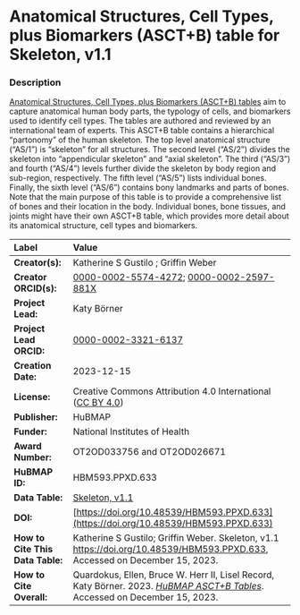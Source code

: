 # Anatomical Structures, Cell Types, plus Biomarkers (ASCT+B) table for Skeleton, v1.1

### Description
[Anatomical Structures, Cell Types, plus Biomarkers (ASCT+B) tables](https://humanatlas.io/asctb-tables) aim to capture anatomical human body parts, the typology of cells, and biomarkers used to identify cell types. The tables are authored and reviewed by an international team of experts. This ASCT+B table contains a hierarchical “partonomy” of the human skeleton. The top level anatomical structure (“AS/1”) is “skeleton” for all structures. The second level (“AS/2”) divides the skeleton into “appendicular skeleton” and “axial skeleton”. The third (“AS/3”) and fourth (“AS/4”) levels further divide the skeleton by body region and sub-region, respectively. The fifth level (“AS/5”) lists individual bones. Finally, the sixth level (“AS/6”) contains bony landmarks and parts of bones. Note that the main purpose of this table is to provide a comprehensive list of bones and their location in the body. Individual bones, bone tissues, and joints might have their own ASCT+B table, which provides more detail about its anatomical structure, cell types and biomarkers.

| Label | Value |
| :------------- |:-------------|
| **Creator(s):** | Katherine S Gustilo ; Griffin Weber |
| **Creator ORCID(s):** |[0000-0002-5574-4272](https://orcid.org/0000-0002-5574-4272); [0000-0002-2597-881X](https://orcid.org/0000-0002-2597-881X) |
| **Project Lead:** | Katy B&ouml;rner |
| **Project Lead ORCID:** | [0000-0002-3321-6137](https://orcid.org/0000-0002-3321-6137) |
| **Creation Date:** | 2023-12-15 |
| **License:** | Creative Commons Attribution 4.0 International ([CC BY 4.0](https://creativecommons.org/licenses/by/4.0/)) |
| **Publisher:** | HuBMAP |
| **Funder:** | National Institutes of Health |
| **Award Number:** | OT2OD033756 and OT2OD026671 |
| **HuBMAP ID:** | HBM593.PPXD.633 |
| **Data Table:** | [Skeleton, v1.1](https://cdn.humanatlas.io/hra-releases/v2.0/asct-b/asct-b-vh-skeleton.csv) |
| **DOI:** | [https://doi.org/10.48539/HBM593.PPXD.633](https://doi.org/10.48539/HBM593.PPXD.633) |
| **How to Cite This Data Table:** |  Katherine S Gustilo; Griffin Weber. Skeleton, v1.1 https://doi.org/10.48539/HBM593.PPXD.633, Accessed on December 15, 2023. |
| **How to Cite Overall:** | Quardokus, Ellen, Bruce W. Herr II, Lisel Record, Katy B&ouml;rner. 2023. [*HuBMAP ASCT+B Tables*](https://humanatlas.io/asctb-tables). Accessed on December 15, 2023. |
